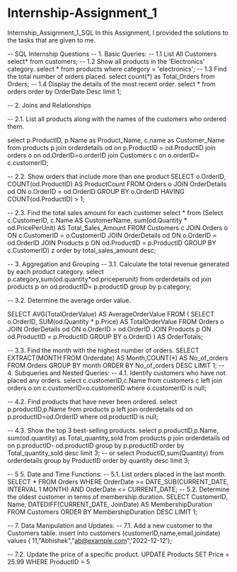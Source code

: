 # Internship-Assignment_1
Internship_Assignment_1_SQL
In this Assignment, I provided the solutions to the tasks that are given to me.

-- SQL Internship Questions -- 1. Basic Queries: -- 1.1 List All Customers select* from customers; -- 1.2 Show all products in the 'Electronics' category. select * from products where category = 'electronics'; -- 1.3 Find the total number of orders placed. select count(*) as Total_Orders from Orders; -- 1.4 Display the details of the most recent order. select * from orders order by OrderDate Desc limit 1;

-- 2. Joins and Relationships

-- 2.1. List all products along with the names of the customers who ordered them.

select p.ProductID, p.Name as Product_Name, c.name as Customer_Name from products p join orderdetails od on p.ProductID = od.ProductID join orders o on od.OrderID=o.orderID join Customers c on o.orderID= c.customerID;

-- 2.2. Show orders that include more than one product SELECT o.OrderID, COUNT(od.ProductID) AS ProductCount FROM Orders o JOIN OrderDetails od ON o.OrderID = od.OrderID GROUP BY o.OrderID HAVING COUNT(od.ProductID) > 1;

-- 2.3. Find the total sales amount for each customer select * from (Select c.CustomerID, c.Name AS CustomerName, sum(od.Quantity * od.PricePerUnit) AS Total_Sales_Amount FROM Customers c JOIN Orders o ON c.CustomerID = o.CustomerID JOIN OrderDetails od ON o.OrderID = od.OrderID JOIN Products p ON od.ProductID = p.ProductID GROUP BY c.CustomerID) z order by total_sales_amount desc;

-- 3. Aggregation and Grouping -- 3.1. Calculate the total revenue generated by each product category. select p.category,sum(od.quantity*od.priceperunit) from orderdetails od join products p on od.productID= p.productID group by p.category;

-- 3.2. Determine the average order value.

SELECT AVG(TotalOrderValue) AS AverageOrderValue FROM ( SELECT o.OrderID, SUM(od.Quantity * p.Price) AS TotalOrderValue FROM Orders o JOIN OrderDetails od ON o.OrderID = od.OrderID JOIN Products p ON od.ProductID = p.ProductID GROUP BY o.OrderID ) AS OrderTotals;

-- 3.3. Find the month with the highest number of orders. SELECT EXTRACT(MONTH FROM Orderdate) AS Month,COUNT(*) AS No_of_orders FROM Orders GROUP BY month ORDER BY No_of_orders DESC LIMIT 1; -- 4. Subqueries and Nested Queries: -- 4.1. Identify customers who have not placed any orders. select c.customerID,c.Name from customers c left join orders o on c.customerID=o.customerID where o.customerID is null;

-- 4.2. Find products that have never been ordered. select p.productID,p.Name from products p left join orderdetails od on p.productID=od.OrderID where od.productID is null;

-- 4.3. Show the top 3 best-selling products. select p.productID,p.Name, sum(od.quantity) as Total_quantity_sold from products p join orderdetails od on p.productID- od.productID group by p.productID order by Total_quantity_sold desc limit 3; -- or select ProductID,sum(Quantity) from orderdetails group by ProductID order by quantity desc limit 3;

-- 5 5. Date and Time Functions: -- 5.1. List orders placed in the last month. SELECT * FROM Orders WHERE OrderDate >= DATE_SUB(CURRENT_DATE, INTERVAL 1 MONTH) AND OrderDate <= CURRENT_DATE; -- 5.2. Determine the oldest customer in terms of membership duration. SELECT CustomerID, Name, DATEDIFF(CURRENT_DATE, JoinDate) AS MembershipDuration FROM Customers ORDER BY MembershipDuration DESC LIMIT 1;

-- 7. Data Manipulation and Updates: -- 7.1. Add a new customer to the Customers table. insert into customers (customerID,name,email,joindate) values ( 11,"Abhishek","ab@example.com",'2022-12-12');

-- 7.2. Update the price of a specific product. UPDATE Products SET Price = 25.99 WHERE ProductID = 5
